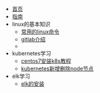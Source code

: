 * [首页](zh-cn/首页.md)
* [指南](zh-cn/guide)
* linux的基本知识
  * [常用的linux命令](zh-cn/linuxs.md)
  * [gitlab介绍](zh-cn/gitlab介绍.md)
  * [](zh-cn/redis学习.md)
* kubernetes学习
  * [centos7安装k8s教程](zh-cn/centos7安装k8s教程.md)
  * [kubernetes新增删除node节点](zh-cn/kubernetes新增删除node节点.md)
* elk学习
  * [elk的安装](zh-cn/elk的安装.md)
